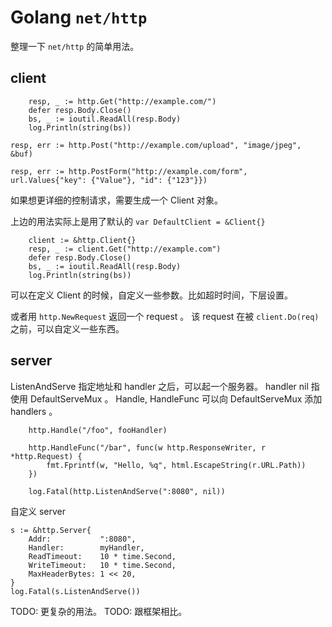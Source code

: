 # Golang `net/http`

整理一下 `net/http` 的简单用法。

## client

```golang
    resp, _ := http.Get("http://example.com/")
    defer resp.Body.Close()
    bs, _ := ioutil.ReadAll(resp.Body)
    log.Println(string(bs))
```

```golang
resp, err := http.Post("http://example.com/upload", "image/jpeg", &buf)

resp, err := http.PostForm("http://example.com/form", url.Values{"key": {"Value"}, "id": {"123"}})
```

如果想更详细的控制请求，需要生成一个 Client 对象。

上边的用法实际上是用了默认的 `var DefaultClient = &Client{}`

```golang
	client := &http.Client{}
	resp, _ := client.Get("http://example.com")
	defer resp.Body.Close()
	bs, _ := ioutil.ReadAll(resp.Body)
    log.Println(string(bs))
```

可以在定义 Client 的时候，自定义一些参数。比如超时时间，下层设置。

或者用 `http.NewRequest` 返回一个 request 。
该 request 在被 `client.Do(req)` 之前，可以自定义一些东西。

## server

ListenAndServe 指定地址和 handler 之后，可以起一个服务器。
handler nil 指使用 DefaultServeMux 。
Handle, HandleFunc 可以向 DefaultServeMux 添加 handlers 。

```golang
    http.Handle("/foo", fooHandler)

    http.HandleFunc("/bar", func(w http.ResponseWriter, r *http.Request) {
        fmt.Fprintf(w, "Hello, %q", html.EscapeString(r.URL.Path))
    })

    log.Fatal(http.ListenAndServe(":8080", nil))
```

自定义 server

```golang
s := &http.Server{
	Addr:           ":8080",
	Handler:        myHandler,
	ReadTimeout:    10 * time.Second,
	WriteTimeout:   10 * time.Second,
	MaxHeaderBytes: 1 << 20,
}
log.Fatal(s.ListenAndServe())
```

TODO: 更复杂的用法。
TODO: 跟框架相比。

